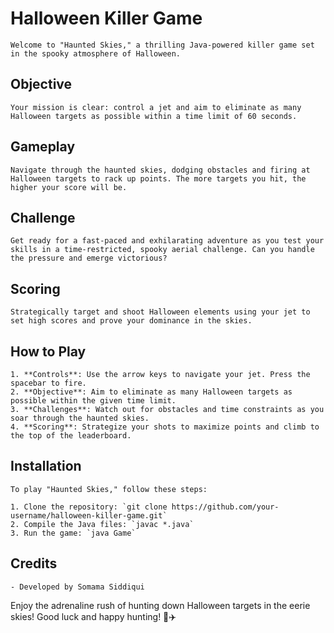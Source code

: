 # Halloween Killer Game

```Welcome to "Haunted Skies," a thrilling Java-powered killer game set in the spooky atmosphere of Halloween.```

## Objective

`Your mission is clear: control a jet and aim to eliminate as many Halloween targets as possible within a time limit of 60 seconds.`

## Gameplay

`Navigate through the haunted skies, dodging obstacles and firing at Halloween targets to rack up points. The more targets you hit, the higher your score will be.`

## Challenge

`Get ready for a fast-paced and exhilarating adventure as you test your skills in a time-restricted, spooky aerial challenge. Can you handle the pressure and emerge victorious?`

## Scoring

`Strategically target and shoot Halloween elements using your jet to set high scores and prove your dominance in the skies.`

## How to Play
```
1. **Controls**: Use the arrow keys to navigate your jet. Press the spacebar to fire.
2. **Objective**: Aim to eliminate as many Halloween targets as possible within the given time limit.
3. **Challenges**: Watch out for obstacles and time constraints as you soar through the haunted skies.
4. **Scoring**: Strategize your shots to maximize points and climb to the top of the leaderboard.
```

## Installation
```
To play "Haunted Skies," follow these steps:

1. Clone the repository: `git clone https://github.com/your-username/halloween-killer-game.git`
2. Compile the Java files: `javac *.java`
3. Run the game: `java Game`
```

## Credits

`- Developed by Somama Siddiqui`


Enjoy the adrenaline rush of hunting down Halloween targets in the eerie skies! Good luck and happy hunting! 🎃✈️
